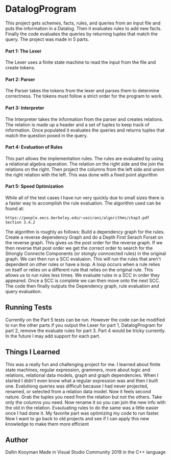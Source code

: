 # DatalogProgram
This project gets schemes, facts, rules, and queries from an input file and puts the information in a Datalog. Then it evaluates rules to add new facts. Finally the code evaluates the queries by returning tuples that match the query. The project was made in 5 parts.
#### Part 1: The Lexer
The Lexer uses a finite state machine to read the input from the file and create tokens.
#### Part 2: Parser
The Parser takes the tokens from the lexer and parses them to determine correctness. The tokens must follow a strict order for the program to work.
#### Part 3: Interpreter
The Interpreter takes the information from the parser and creates relations. The relation is made up a header and a set of tuples to keep track of information. Once populated it evaluates the queries and returns tuples that match the question posed in the query.
#### Part 4: Evaluation of Rules
This part allows the implementation rules. The rules are evaluated by using a relational algebra operation. The relation on the right side and the join the relations on the right. Then project the columns from the left side and union the right relation with the left. This was done with a fixed point algorithm
#### Part 5: Speed Optimization
While all of the test cases I have run very quickly due to small sizes there is a faster way to accomplish the rule evaluation. The algorithm used can be found at:
```
https://people.eecs.berkeley.edu/~vazirani/algorithms/chap3.pdf
Section 3.4.2
```
The algorithm is roughly as follows:
Build a dependency graph for the rules. Create a reverse dependency Graph and do a Depth First Serach Forset on the reverse graph. This gives us the post order for the reverse graph. If we then reverse that post order we get the correct order to search for the Strongly Connecte Components (or stongly conncected rules) in the original graph. We can then run a SCC evaluaion. This will run the rules that aren't dependent on other rules or have a loop. A loop occurs when a rule relies on itself or relies on a different rule that relies on the original rule. This allows us to run rules less times. We evaluate rules in a SCC in order they appeared. Once a SCC is complete we can then move onto the next SCC. The code then finally outputs the Dependency graph, rule evaluation and query evaluation.


## Running Tests
Currently on the Part 5 tests can be run. However the code can be modified to run the other parts if you output the Lexer for part 1, DatalogProgram for part 2, remove the evaluate rules for part 3. Part 4 would be tricky currently.
In the future I may add support for each part. 

## Things I Learned
This was a really fun and challenging project for me. I learned about finite state machines, regular expression, grammers, more about logic and relations, relational data models, graph and graph dependencies. When I started I didn't even know what a regular expression was and then I built one. Evalutiong queries was difficult because I had never projected, renamed, or selected from a relation data model. Now it feels second nature. Grab the tuples you need from the relation but not the others. Take only the columns you need. Now rename it so you can join the new info with the old in the relation. Evauluating rules to do the same was a little easier once I had done it. My favorite part was optimizing my code to run faster. Now I want to go back to old projects and see if I can apply this new knowledge to make them more efficient

## Author
Dallin Kooyman
Made in Visual Studio Community 2019 in the C++ language

